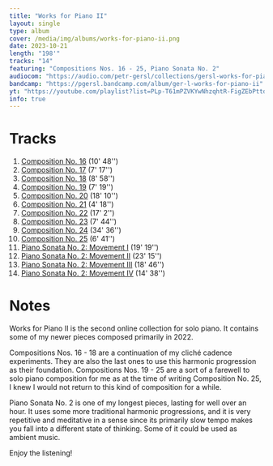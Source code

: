 ```yaml
---
title: "Works for Piano II"
layout: single
type: album
cover: /media/img/albums/works-for-piano-ii.png
date: 2023-10-21
length: "198'"
tracks: "14"
featuring: "Compositions Nos. 16 - 25, Piano Sonata No. 2"
audiocom: "https://audio.com/petr-gersl/collections/gersl-works-for-piano-ii"
bandcamp: "https://pgersl.bandcamp.com/album/ger-l-works-for-piano-ii"
yt: "https://youtube.com/playlist?list=PLp-T61mPZVKYwNhzqhtR-FigZEbPttd2n&si=MrzkWnK17rIlyqrH"
info: true
---
```


# Tracks

1. [Composition No. 16](/works/solo/composition-no.-16) (10' 48'')
2. [Composition No. 17](/works/solo/composition-no.-17) (7' 17'')
3. [Composition No. 18](/works/solo/composition-no.-18) (8' 58'')
4. [Composition No. 19](/works/solo/composition-no.-19) (7' 19'')
5. [Composition No. 20](/works/solo/composition-no.-20) (18' 10'')
6. [Composition No. 21](/works/solo/composition-no.-21) (4' 18'')
7. [Composition No. 22](/works/solo/composition-no.-22) (17' 2'')
8. [Composition No. 23](/works/solo/composition-no.-23) (7' 44'')
9. [Composition No. 24](/works/solo/composition-no.-24) (34' 36'')
10. [Composition No. 25](/works/solo/composition-no.-25) (6' 41'')
11. [Piano Sonata No. 2: Movement I](/works/solo/piano-sonata-no.-2) (19' 19'')
12. [Piano Sonata No. 2: Movement II](/works/solo/piano-sonata-no.-2) (23' 15'')
13. [Piano Sonata No. 2: Movement III](/works/solo/piano-sonata-no.-2) (18' 46'')
14. [Piano Sonata No. 2: Movement IV](/works/solo/piano-sonata-no.-2) (14' 38'')

# Notes

Works for Piano II is the second online collection for solo piano. It contains some of my newer pieces composed primarily in 2022.

Compositions Nos. 16 - 18 are a continuation of my cliché cadence experiments. They are also the last ones to use this harmonic progression as their foundation. Compositions Nos. 19 - 25 are a sort of a farewell to solo piano composition for me as at the time of writing Composition No. 25, I knew I would not return to this kind of composition for a while.

Piano Sonata No. 2 is one of my longest pieces, lasting for well over an hour. It uses some more traditional harmonic progressions, and it is very repetitive and meditative in a sense since its primarily slow tempo makes you fall into a different state of thinking. Some of it could be used as ambient music.

Enjoy the listening!